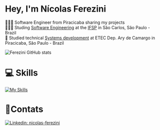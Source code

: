 # Hey, I'm Nícolas Ferezini

👨🏻‍💻 Software Engineer from Piracicaba sharing my projects</br>
👨🏻‍🎓 Studing [Software Engineering](https://youtu.be/O753uuutqH8?si=APPPozTD0vf2FgS4) at the [IFSP](https://scl.ifsp.edu.br/index.php/cursos.html?id=1762:bacharelado-em-engenharia-de-software&catid=61) in São Carlos, São Paulo - Brazil </br>
📓 Studied technical [Systems development](https://youtu.be/_MeRB4pPQKg?si=mZ86bc3gdqIbbsBz) at ETEC Dep. Ary de Camargo in Piracicaba, São Paulo - Brazil</br>

![Ferezini GitHub stats](https://github-readme-stats.vercel.app/api?username=fereziniNi&theme=github_dark&show_icons=true)

# 💻 Skills
[![My Skills](https://skillicons.dev/icons?i=html,css,js,php,mysql&perline=3)](https://skillicons.dev)

# 📱Contats
[![Linkedin: nicolas-ferezini](https://img.shields.io/badge/-NicolasFerezini-blue?style=flat-square&logo=Linkedin&logoColor=white&link=https://www.linkedin.com/in/nicolas-ferezini/)](https://www.linkedin.com/in/nicolas-ferezini-4b9464308/)
